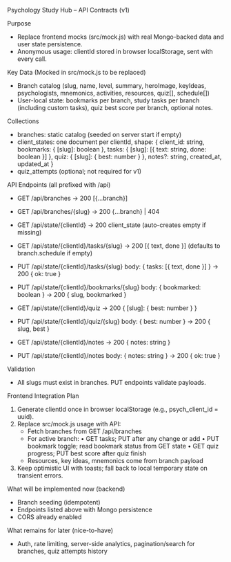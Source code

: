 Psychology Study Hub – API Contracts (v1)

Purpose
- Replace frontend mocks (src/mock.js) with real Mongo-backed data and user state persistence.
- Anonymous usage: clientId stored in browser localStorage, sent with every call.

Key Data (Mocked in src/mock.js to be replaced)
- Branch catalog (slug, name, level, summary, heroImage, keyIdeas, psychologists, mnemonics, activities, resources, quiz[], schedule[])
- User-local state: bookmarks per branch, study tasks per branch (including custom tasks), quiz best score per branch, optional notes.

Collections
- branches: static catalog (seeded on server start if empty)
- client_states: one document per clientId, shape:
  {
    client_id: string,
    bookmarks: { [slug]: boolean },
    tasks: { [slug]: [{ text: string, done: boolean }] },
    quiz: { [slug]: { best: number } },
    notes?: string,
    created_at, updated_at
  }
- quiz_attempts (optional; not required for v1)

API Endpoints (all prefixed with /api)
- GET /api/branches → 200 [{...branch}]
- GET /api/branches/{slug} → 200 {...branch} | 404

- GET /api/state/{clientId} → 200 client_state (auto-creates empty if missing)

- GET /api/state/{clientId}/tasks/{slug} → 200 [{ text, done }] (defaults to branch.schedule if empty)
- PUT /api/state/{clientId}/tasks/{slug} body: { tasks: [{ text, done }] } → 200 { ok: true }

- PUT /api/state/{clientId}/bookmarks/{slug} body: { bookmarked: boolean } → 200 { slug, bookmarked }

- GET /api/state/{clientId}/quiz → 200 { [slug]: { best: number } }
- PUT /api/state/{clientId}/quiz/{slug} body: { best: number } → 200 { slug, best }

- GET /api/state/{clientId}/notes → 200 { notes: string }
- PUT /api/state/{clientId}/notes body: { notes: string } → 200 { ok: true }

Validation
- All slugs must exist in branches. PUT endpoints validate payloads.

Frontend Integration Plan
1) Generate clientId once in browser localStorage (e.g., psych_client_id = uuid).
2) Replace src/mock.js usage with API:
   - Fetch branches from GET /api/branches
   - For active branch:
     • GET tasks; PUT after any change or add
     • PUT bookmark toggle; read bookmark status from GET state
     • GET quiz progress; PUT best score after quiz finish
   - Resources, key ideas, mnemonics come from branch payload
3) Keep optimistic UI with toasts; fall back to local temporary state on transient errors.

What will be implemented now (backend)
- Branch seeding (idempotent)
- Endpoints listed above with Mongo persistence
- CORS already enabled

What remains for later (nice-to-have)
- Auth, rate limiting, server-side analytics, pagination/search for branches, quiz attempts history